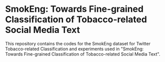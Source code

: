 # SmokEng: Towards Fine-grained Classification of Tobacco-related Social Media Text
This repository contains the codes for the SmokEng dataset for Twitter Tobacco-related Classification and experiments used in "SmokEng: Towards Fine-grained Classification of Tobacco-related Social Media Text".
